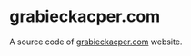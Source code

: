 # **grabieckacper.com**

A source code of [grabieckacper.com](https://www.grabieckacper.com/) website.
